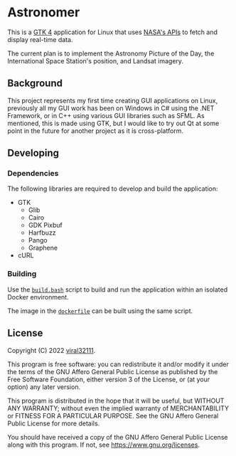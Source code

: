 # Astronomer

This is a [GTK 4](https://docs.gtk.org/gtk4/index.html) application for Linux that uses [NASA's APIs](https://api.nasa.gov/index.html) to fetch and display real-time data.

The current plan is to implement the Astronomy Picture of the Day, the International Space Station's position, and Landsat imagery.

## Background

This project represents my first time creating GUI applications on Linux, previously all my GUI work has been on Windows in C# using the .NET Framework, or in C++ using various GUI libraries such as SFML. As mentioned, this is made using GTK, but I would like to try out Qt at some point in the future for another project as it is cross-platform.

## Developing

### Dependencies

The following libraries are required to develop and build the application:

* GTK
  * Glib
  * Cairo
  * GDK Pixbuf
  * Harfbuzz
  * Pango
  * Graphene
* cURL

### Building

Use the [`build.bash`](/build.bash) script to build and run the application within an isolated Docker environment.

The image in the [`dockerfile`](/dockerfile) can be built using the same script.

## License

Copyright (C) 2022 [viral32111](https://viral32111.com).

This program is free software: you can redistribute it and/or modify
it under the terms of the GNU Affero General Public License as
published by the Free Software Foundation, either version 3 of the
License, or (at your option) any later version.

This program is distributed in the hope that it will be useful,
but WITHOUT ANY WARRANTY; without even the implied warranty of
MERCHANTABILITY or FITNESS FOR A PARTICULAR PURPOSE. See the
GNU Affero General Public License for more details.

You should have received a copy of the GNU Affero General Public License
along with this program. If not, see https://www.gnu.org/licenses.
